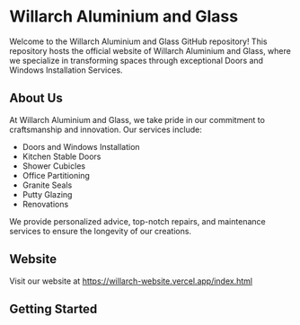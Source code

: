 # Willarch Aluminium and Glass

Welcome to the Willarch Aluminium and Glass GitHub repository! This repository hosts the official website of Willarch Aluminium and Glass, where we specialize in transforming spaces through exceptional Doors and Windows Installation Services.

## About Us

At Willarch Aluminium and Glass, we take pride in our commitment to craftsmanship and innovation. Our services include:

- Doors and Windows Installation
- Kitchen Stable Doors
- Shower Cubicles
- Office Partitioning
- Granite Seals
- Putty Glazing
- Renovations

We provide personalized advice, top-notch repairs, and maintenance services to ensure the longevity of our creations.

## Website

Visit our website at https://willarch-website.vercel.app/index.html

## Getting Started


